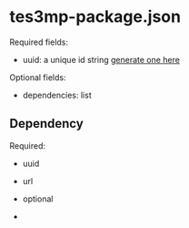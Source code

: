 # tes3mp-package.json
Required fields:
* uuid: a unique id string [generate one here](https://www.uuidgenerator.net/)

Optional fields:
* dependencies: list

## Dependency
Required:
* uuid
* url

* optional
* 
